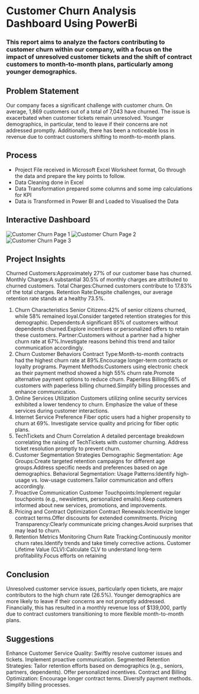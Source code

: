 # Customer Churn Analysis Dashboard Using PowerBi
### This report aims to analyze the factors contributing to customer churn within our company, with a focus on the impact of unresolved customer tickets and the shift of contract customers to month-to-month plans, particularly among younger demographics.


## Problem Statement
Our company faces a significant challenge with customer churn. On average, 1,869 customers out of a total of 7,043 have churned. The issue is exacerbated when customer tickets remain unresolved. Younger demographics, in particular, tend to leave if their concerns are not addressed promptly. Additionally, there has been a noticeable loss in revenue due to contract customers shifting to month-to-month plans.


## Process
* Project File received in Microsoft Excel Worksheet format, Go through the data and prepare the key points to follow.
* Data Cleaning done in Excel
* Data Transformation prepared some columns and some imp calculations for KPI
* Data is Transformed in Power BI and Loaded to Visualised the Data 



## Interactive Dashboard
![Customer Churn Page 1](https://github.com/Khurapaati/Customer-Churn-Analysis/assets/46518814/478aed5b-445b-4d96-bcc4-6a70ea941e7a)
![Customer Churn Page 2](https://github.com/Khurapaati/Customer-Churn-Analysis/assets/46518814/24ee1df9-3f02-4b4d-a547-e92a837ab319)
![Customer Churn Page 3](https://github.com/Khurapaati/Customer-Churn-Analysis/assets/46518814/5538df44-3717-4c7c-a35f-5b1060586079)



## Project Insights
Churned Customers:Approximately 27% of our customer base has churned.
Monthly Charges:A substantial 30.5% of monthly charges are attributed to churned customers.
Total Charges:Churned customers contribute to 17.83% of the total charges.
Retention Rate:Despite challenges, our average retention rate stands at a healthy 73.5%.

1. Churn Characteristics
Senior Citizens:42% of senior citizens churned, while 58% remained loyal.Consider targeted retention strategies for this demographic.
Dependents:A significant 85% of customers without dependents churned.Explore incentives or personalized offers to retain these customers.
Partner:Customers without a partner had a higher churn rate at 67%.Investigate reasons behind this trend and tailor communication accordingly.
2. Churn Customer Behaviors
Contract Type:Month-to-month contracts had the highest churn rate at 89%.Encourage longer-term contracts or loyalty programs.
Payment Methods:Customers using electronic check as their payment method showed a high 55% churn rate.Promote alternative payment options to reduce churn.
Paperless Billing:66% of customers with paperless billing churned.Simplify billing processes and enhance communication.
3. Online Services Utilization
Customers utilizing online security services exhibited a lower tendency to churn.
Emphasize the value of these services during customer interactions.
4. Internet Service Preference
Fiber optic users had a higher propensity to churn at 69%.
Investigate service quality and pricing for fiber optic plans.
5. TechTickets and Churn Correlation
A detailed percentage breakdown correlating the raising of TechTickets with customer churning.
Address ticket resolution promptly to prevent churn.
6. Customer Segmentation Strategies
Demographic Segmentation:
Age Groups:Create targeted retention campaigns for different age groups.Address specific needs and preferences based on age demographics.
Behavioral Segmentation:
Usage Patterns:Identify high-usage vs. low-usage customers.Tailor communication and offers accordingly.
7. Proactive Communication
Customer Touchpoints:Implement regular touchpoints (e.g., newsletters, personalized emails).Keep customers informed about new services, promotions, and improvements.
8. Pricing and Contract Optimization
Contract Renewals:Incentivize longer contract terms.Offer discounts for extended commitments.
Pricing Transparency:Clearly communicate pricing changes.Avoid surprises that may lead to churn.
9. Retention Metrics Monitoring
Churn Rate Tracking:Continuously monitor churn rates.Identify trends and take timely corrective actions.
Customer Lifetime Value (CLV):Calculate CLV to understand long-term profitability.Focus efforts on retaining



## Conclusion
Unresolved customer service issues, particularly open tickets, are major contributors to the high churn rate (26.5%). Younger demographics are more likely to leave if their concerns are not promptly addressed. Financially, this has resulted in a monthly revenue loss of $139,000, partly due to contract customers transitioning to more flexible month-to-month plans.


## Suggestions
Enhance Customer Service Quality:
Swiftly resolve customer issues and tickets.
Implement proactive communication.
Segmented Retention Strategies:
Tailor retention efforts based on demographics (e.g., seniors, partners, dependents).
Offer personalized incentives.
Contract and Billing Optimization:
Encourage longer contract terms.
Diversify payment methods.
Simplify billing processes.
